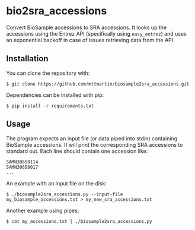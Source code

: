 # bio2sra_accessions

Convert BioSample accessions to SRA accessions. It looks up the accessions using the Entrez API (specifically using `easy_entrez`) and uses an exponential backoff in case of issues retrieving data from the API.

## Installation

You can clone the repository with:
```
$ git clone https://github.com/mttmartin/biosample2sra_accessions.git
```

Dependencies can be installed with pip:
```
$ pip install -r requirements.txt
```

## Usage

The program expects an input file (or data piped into stdin) containing BioSample accessions. It will print the corresponding SRA accessions to standard out. Each line should contain one accession like:

```
SAMN30650114
SAMN30650017
...
```

An example with an input file on the disk:
```
$ ./biosample2sra_accessions.py --input-file my_biosample_accessions.txt > my_new_sra_accessions.txt
```

Another example using pipes:
```
$ cat my_accessions.txt | ./biosample2sra_accessions.py
```
